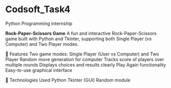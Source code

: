 # Codsoft_Task4
Python Programming internship

**Rock-Paper-Scissors Game**
A fun and interactive Rock-Paper-Scissors game built with Python and Tkinter, supporting both Single Player (vs Computer) and Two Player modes.

🔑 Features
Two game modes: Single Player (User vs Computer) and Two Player
Random move generation for computer
Tracks score of players over multiple rounds
Displays choices and results clearly
Play Again functionality
Easy-to-use graphical interface

📌 Technologies Used
Python
Tkinter (GUI)
Random module
